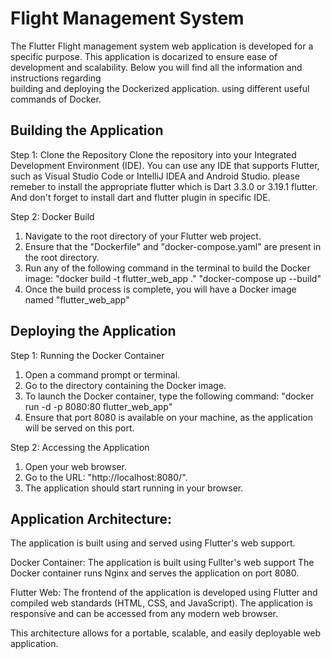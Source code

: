 # Flight Management System
The Flutter Flight management system web application is developed for a specific purpose. This application is docarized to ensure ease of development and scalability. Below you will find all the information and instructions regarding  
building and deploying the Dockerized application. using different useful commands of Docker.

## Building the Application

Step 1: Clone the Repository
  Clone the repository into your Integrated Development Environment (IDE). You can use any IDE that supports Flutter, such as Visual Studio Code or IntelliJ IDEA and Android Studio.       please remeber to install the appropriate flutter which is Dart 3.3.0 or 3.19.1 flutter. And don't forget to install dart and flutter plugin in specific IDE.

Step 2: Docker Build
  1. Navigate to the root directory of your Flutter web project.
  2. Ensure that the "Dockerfile" and "docker-compose.yaml" are present in the root directory.
  3. Run any of the following command in the terminal to build the Docker image:
     "docker build -t flutter_web_app ."
     "docker-compose up --build"
  4. Once the build process is complete, you will have a Docker image named "flutter_web_app"   

## Deploying the Application

Step 1: Running the Docker Container
  1. Open a command prompt or terminal.
  2. Go to the directory containing the Docker image.
  3. To launch the Docker container, type the following command:
     "docker run -d -p 8080:80 flutter_web_app"
  4. Ensure that port 8080 is available on your machine, as the application will be served on this port.

Step 2: Accessing the Application

1. Open your web browser.
2. Go to the URL: "http://localhost:8080/".
3. The application should start running in your browser.

## Application Architecture:
The application is built using and served using Flutter's web support.

Docker Container:
  The application is built using Fullter's web support
  The Docker container runs Nginx and serves the application on port 8080.

Flutter Web:
  The frontend of the application is developed using Flutter and compiled web standards (HTML, CSS, and JavaScript).
  The application is responsive and can be accessed from any modern web browser.
  
This architecture allows for a portable, scalable, and easily deployable web application.



